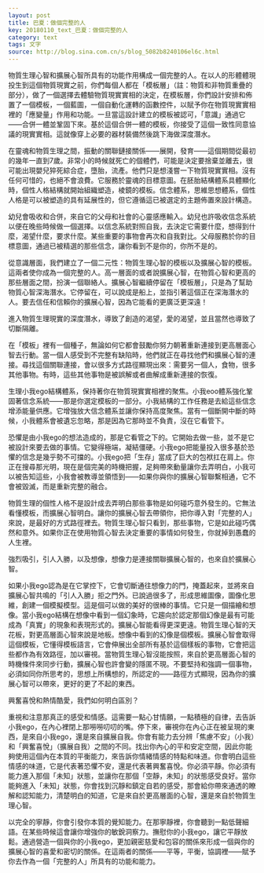 ```yaml
---
layout: post
title: 巴夏：做個完整的人
key: 20180110_text_巴夏：做個完整的人
category: text
tags: 文字
source: http://blog.sina.com.cn/s/blog_5082b8240106el6c.html
---
```



物質生理心智和擴展心智所具有的功能作用構成一個完整的人。在以人的形體體現投生到這個物質現實之前，你們每個人都在「模板層」（註：物質和非物質重疊的部分），做了一個選擇去體驗物質現實實相的決定，在模板層，你們設計安排和佈置了一個模板，一個藍圖，一個自動化運轉的函數控件，以賦予你在物質現實實相裡的「應變量」作用和功能。一旦當這設計建立的模板被認可，「意識」通過它——合併一體並鞏固下來。基於這個合併一體的模板，你接受了這個一致性同意協議的現實實相。這就像穿上必要的器材裝備然後跳下海做深度潛水。

在靈魂和物質生理之間，振動的關聯鏈接關係——展開，發育——這個期間從最初的幾年一直到7歲。非常小的時候就死亡的個體們，可能是決定要捨棄並離去，很可能出現嬰兒猝死綜合症，墮胎，流產。他們只是想淺嘗一下物質現實實相。沒有任何可惜的，也絕不會浪費。它服務於靈魂的目標意圖。在胚胎結構體系具體顯化時，個性人格結構就開始組織塑造，棱鏡的模板。信念體系，思維思想體系，個性人格是可以被塑造的具有延展性的，但它遵循這已被選定的主題佈置來設計構造。

幼兒會吸收和合併，來自它的父母和社會的心靈感應輸入。幼兒也許吸收信念系統以便在晚些時候做一個選擇。以信念系統對照自我，去決定它需要什麼，想得到什麼，渴望什麼，要求什麼。某些重要的事物會再次和自我對比。父母服務於你的目標意圖，通過已被精選的那些信念，讓你看到不是你的，你所不是的。

從意識層面，我們建立了一個二元性：物質生理心智的模板以及擴展心智的模板。這兩者使你成為一個完整的人。高一層面的或者說擴展心智，在物質心智和更高的那些層面之間，扮演一個聯絡人。擴展心智繼續停留在「模板層」，只是為了幫助物質心智深海潛水。它停留在，可以說成是船上，並指引著這個正在深海潛水的人。要去信任和信賴你的擴展心智，因為它能看的更廣泛更深遠！

進入物質生理現實的深度潛水，導致了創造的渴望，愛的渴望，並且當然也導致了切斷隔離。

在「模板」裡有一個種子，無論如何它都會鼓勵你努力朝著重新連接到更高層面心智去行動。當一個人感受到不完整有缺陷時，他們就正在尋找他們和擴展心智的連接。尋找這個關聯連接，會以很多方式路徑顯現出來：需要另一個人，食物，很多其他事物。有時，這些其他事物是被誤解或者曲解成重新連接的恢復。

生理小我ego結構體系，保持著你在物質現實實相裡的聚焦。小我eoo體系強化鞏固著信念系統——那是你選定模板的一部分。小我結構的工作任務是去給這些信念增添能量供應。它增強放大信念體系並讓你保持高度聚焦。當有一個斷開中斷的時候，小我體系會被遺忘忽略，那是因為它那時並不負責，沒在它看管下。

恐懼是由小我ego的想法造成的，那是它看管之下的。它開始去做一些，並不是它被設計來要去做的事情。它變得極端，凝結僵硬。小我ego把能量投入很多基於恐懼的信念是幾乎勢不可擋的。小我ego把「生存」當成了巨大的包袱扛在肩上。你正在搜尋那光明，現在是個完美的時機把握，足夠帶來動量讓你去弄明白，小我可以被告知這些，小我會被教導並領悟到——如果你與你的擴展心智聯繫相通，它不會被毀滅，而是重新完整的融合。

物質生理的個性人格不是設計成去弄明白那些事物是如何碰巧意外發生的。它無法看懂模板，而擴展心智明白。讓你的擴展心智去帶領你，把你導入對「完整的人」來說，是最好的方式路徑裡去。物質生理心智只看到，那些事物，它是如此碰巧偶然和意外。如果你正在使用物質心智去決定重要的事情如何發生，你就掉到愚蠢的人生裡。

強烈吸引，引人入勝，以及想像，想像力是連接關聯擴展心智的，也來自於擴展心智。

如果小我ego認為是在它掌控下，它會切斷通往想像力的門，掩蓋起來，並將來自擴展心智共鳴的「引人入勝」拒之門外。已說過很多了，形成思維圖像，圖像化思維，創建一個模擬模型。這是個可以做的美好的很棒的事情。它只是一個描繪和想像。當小我ego結構在想像中看到一個幻象時，它趨向於認定那個幻像是最有可能成為「真實」的現象和表現形式的。擴展心智能看得更深更遠。物質生理心智的天花板，對更高層面心智來說是地板。想像中看到的幻像是個模板。擴展心智會取得這個模板，它懂得模板語言，它會伸展出全部所有基於這個樣板的事物，它會把這些都作為有效路徑，加以審視。當物質生理心智沒能按照，來自於更高層面心智的時機條件來同步行動，擴展心智也許會變的隱匿不現。不要堅持和強調一個事物，必須如同你所思考的，思想上所構想的，所認定的——路徑方式顯現，因為你的擴展心智可以帶來，更好的更了不起的東西。

興奮喜悅和熱情酷愛，我們如何明白區別？

重視和注意那真正的感受和情感。這需要一點心甘情願，一點積極的自律，去告訴小我ego，在內心裡閉上那嘮嘮叨叨的嘴。停下來，審視你在內心正在被呈現的東西，是來自小我ego，還是來自擴展自我。你會有能力去分辨「焦慮不安」（小我）和「興奮喜悅」（擴展自我）之間的不同。找出你內心的平和安定空間，因此你能夠使用這個內在本質的平衡能力，來告訴你情緒情感的特點和味道。你會明白這些情感的味道，它是代表著恐懼不安，還是代表著興奮喜悅。你必須平靜。你必須有能力進入那個「未知」狀態，並讓你在那個「空靜，未知」的狀態感受良好。當你能夠進入「未知」狀態，你會找到沉靜和鎮定自若的感受，那會給你帶來通透的瞭解和認知能力，清楚明白的知道，它是來自於更高層面的心智，還是來自於物質生理心智。

以完全的寧靜，你會引發你本質的覺知能力。在那寧靜裡，你會聽到一點低聲細語。在某些時候這會讓你增強你的敏銳洞察力。撫慰你的小我ego，讓它平靜放鬆。通過營造一個與你的小我ego，更加親密慈愛和包容的關係來形成一個與你的擴展心智的喜愛和密切的關係。在這兩者的關係——平等，平衡，協調裡——賦予你去作為一個「完整的人」所具有的功能和能力。
